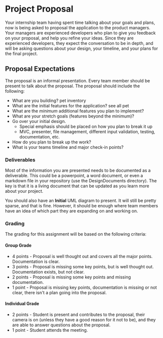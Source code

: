 # Project Proposal


Your internship team having spent time talking about your goals and plans, now is being asked to proposal the application to the product managers. Your managers are experienced developers who plan to give you feedback on your proposal, and help you refine your ideas. Since they are experienced developers, they expect the conversation to be in depth, and will be asking questions about your design, your timeline, and your plans for the final project.


## Proposal Expectations
The proposal is an informal presentation. Every team member should be present to talk about the proposal. The proposal should include the following:

* What are you building? pet inventory 
* What are the initial features for the application? see all pet
* What are the *minimum* additional features you plan to implement?
* What are your stretch goals (features beyond the minimum)?
* Go over your initial design.
  * Special emphasis should be placed on how you plan to break it up 
  * MVC, presenter, file management, different input validation, testing, documentation, etc. 
* How do you plan to break up the work?
* What is your teams timeline and major check-in points?


### Deliverables 

Most of the information you are presented needs to be documented as a deliverable. This could be a powerpoint, a word document, or even a markdown file in your repository (use the DesignDocuments directory). The key is that it is a living document that can be updated as you learn more about your project. 

You should also have an **Initial** UML diagram to present. It will still be pretty sparse, and that is fine. However, it should be enough where team members have an idea of which part they are expanding on and working on. 


### Grading

The grading for this assignment will be based on the following criteria:

#### Group Grade
* 4 points - Proposal is well thought out and covers all the major points. Documentation is clear. 
* 3 points - Proposal is missing some key points, but is well thought out. Documentation exists, but not clear.
* 2 points - Proposal is missing some key points and missing documentation. 
* 1 point - Proposal is missing key points, documentation is missing or not clear, there isn't a plan going into the proposal.


#### Individual Grade
* 2 points - Student is present and contributes to the proposal, their camera is on (unless they have a good reason for it not to be), and they are able to answer questions about the proposal.
* 1 point - Student attends the meeting. 

